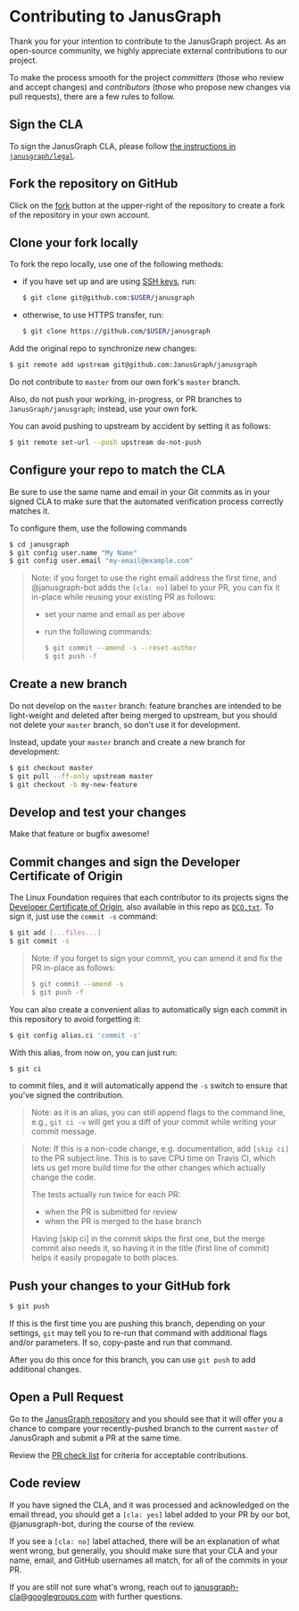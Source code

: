 # Contributing to JanusGraph

Thank you for your intention to contribute to the JanusGraph project. As an open-source community, we highly appreciate external contributions to our project.

To make the process smooth for the project *committers* (those who review and accept changes) and *contributors* (those who propose new changes via pull requests), there are a few rules to follow.

## Sign the CLA

To sign the JanusGraph CLA, please follow [the
instructions in `janusgraph/legal`](https://github.com/JanusGraph/legal).

## Fork the repository on GitHub

Click on the [fork](https://github.com/JanusGraph/janusgraph/fork) button at the
upper-right of the repository to create a fork of the repository in your own
account.

## Clone your fork locally

To fork the repo locally, use one of the following methods:

  * if you have set up and are using [SSH keys](https://help.github.com/articles/generating-an-ssh-key/), run:

    ```bash
    $ git clone git@github.com:$USER/janusgraph
    ```

  * otherwise, to use HTTPS transfer, run:

    ```bash
    $ git clone https://github.com/$USER/janusgraph
    ```

Add the original repo to synchronize new changes:

```bash
$ git remote add upstream git@github.com:JanusGraph/janusgraph
```

Do not contribute to `master` from our own fork's `master` branch.

Also, do not push your working, in-progress, or PR branches to
`JanusGraph/janusgraph`; instead, use your own fork.

You can avoid pushing to upstream by accident by setting it as follows:

```bash
$ git remote set-url --push upstream do-not-push
```

## Configure your repo to match the CLA

Be sure to use the same name and email in your Git commits as in your signed CLA
to make sure that the automated verification process correctly matches it.

To configure them, use the following commands

```bash
$ cd janusgraph
$ git config user.name "My Name"
$ git config user.email "my-email@example.com"
```

> Note: if you forget to use the right email address the first time, and
> @janusgraph-bot adds the `[cla: no]` label to your PR, you can fix it in-place
> while reusing your existing PR as follows:
>
> * set your name and email as per above
> * run the following commands:
>
>   ```bash
>   $ git commit --amend -s --reset-author
>   $ git push -f
>   ```

## Create a new branch

Do not develop on the `master` branch: feature branches are intended to be
light-weight and deleted after being merged to upstream, but you should not
delete your `master` branch, so don't use it for development.

Instead, update your `master` branch and create a new branch for development:

```bash
$ git checkout master
$ git pull --ff-only upstream master
$ git checkout -b my-new-feature
```

## Develop and test your changes

Make that feature or bugfix awesome!

## Commit changes and sign the Developer Certificate of Origin

The Linux Foundation requires that each contributor to its projects signs the
[Developer Certificate of Origin](http://developercertificate.org), also
available in this repo as [`DCO.txt`](DCO.txt). To sign it, just use the `commit
-s` command:

```bash
$ git add [...files...]
$ git commit -s
```

> Note: if you forget to sign your commit, you can amend it and fix the PR
> in-place as follows:
>
> ```bash
> $ git commit --amend -s
> $ git push -f
> ```

You can also create a convenient alias to automatically sign each commit in this
repository to avoid forgetting it:

```bash
$ git config alias.ci 'commit -s'
```

With this alias, from now on, you can just run:

```bash
$ git ci
```

to commit files, and it will automatically append the `-s` switch to ensure that
you've signed the contribution.

> Note: as it is an alias, you can still append flags to the command line, e.g.,
> `git ci -v` will get you a diff of your commit while writing your commit
> message.

> Note: If this is a non-code change, e.g. documentation, add `[skip ci]` to the
> PR subject line. This is to save CPU time on Travis CI, which lets us get more
> build time for the other changes which actually change the code.
>
> The tests actually run twice for each PR:
> 
> * when the PR is submitted for review
> * when the PR is merged to the base branch
>
> Having [skip ci] in the commit skips the first one, but the merge commit also
> needs it, so having it in the title (first line of commit) helps it easily
> propagate to both places.

## Push your changes to your GitHub fork

```bash
$ git push
```

If this is the first time you are pushing this branch, depending on your
settings, `git` may tell you to re-run that command with additional flags and/or
parameters. If so, copy-paste and run that command.

After you do this once for this branch, you can use `git push` to add additional
changes.

## Open a Pull Request

Go to the [JanusGraph repository](https://github.com/JanusGraph/janusgraph) and
you should see that it will offer you a chance to compare your recently-pushed
branch to the current `master` of JanusGraph and submit a PR at the same time.

Review the [PR check list](.github/PULL_REQUEST_TEMPLATE.md) for criteria for acceptable contributions.

## Code review

If you have signed the CLA, and it was processed and acknowledged on the email
thread, you should get a `[cla: yes]` label added to your PR by our bot,
@janusgraph-bot, during the course of the review.

If you see a `[cla: no]` label attached, there will be an explanation of what
went wrong, but generally, you should make sure that your CLA and your name,
email, and GitHub usernames all match, for all of the commits in your PR.

If you are still not sure what's wrong, reach out to
janusgraph-cla@googlegroups.com with further questions.
